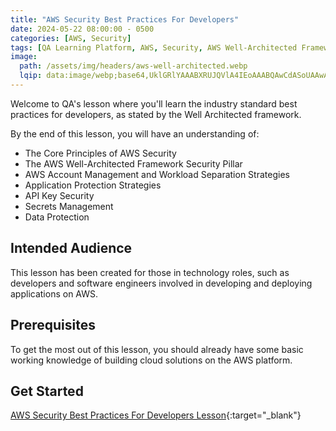 ```yaml
---
title: "AWS Security Best Practices For Developers"
date: 2024-05-22 08:00:00 - 0500
categories: [AWS, Security]
tags: [QA Learning Platform, AWS, Security, AWS Well-Architected Framework, AWS IAM]
image: 
  path: /assets/img/headers/aws-well-architected.webp
  lqip: data:image/webp;base64,UklGRlYAAABXRUJQVlA4IEoAAABQAwCdASoUAAwAPzmMu1SvKaYjMAgB4CcJQBUeg8fSkb+pYAD+u/GyckmCUnlbOsUTfUhCViJRgbK2/29f6xQYBB75ygKpeDkwAA==
---
```


Welcome to QA's lesson where you'll learn the industry standard best practices for developers, as stated by the Well Architected framework.

By the end of this lesson, you will have an understanding of:

- The Core Principles of AWS Security
- The AWS Well-Architected Framework Security Pillar
- AWS Account Management and Workload Separation Strategies
- Application Protection Strategies
- API Key Security
- Secrets Management
- Data Protection

## Intended Audience
This lesson has been created for those in technology roles, such as developers and software engineers involved in developing and deploying applications on AWS.

## Prerequisites
To get the most out of this lesson, you should already have some basic working knowledge of building cloud solutions on the AWS platform. 

## Get Started
[AWS Security Best Practices For Developers Lesson](https://cloudacademy.com/course/aws-security-best-practices-for-developers-1){:target="_blank"}